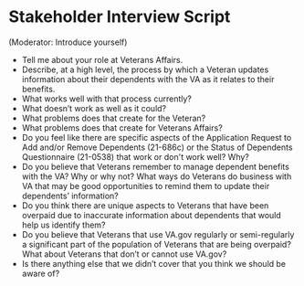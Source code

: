 # Stakeholder Interview Script
(Moderator: Introduce yourself)
* Tell me about your role at Veterans Affairs.
* Describe, at a high level, the process by which a Veteran updates information about their dependents with the VA as it relates to their benefits.
* What works well with that process currently?
* What doesn’t work as well as it could?
* What problems does that create for the Veteran?
* What problems does that create for Veterans Affairs?
* Do you feel like there are specific aspects of the Application Request to Add and/or Remove Dependents (21-686c) or the Status of Dependents Questionnaire (21-0538) that work or don't work well? Why? 
* Do you believe that Veterans remember to manage dependent benefits with the VA? Why or why not?
What ways do Veterans do business with VA that may be good opportunities to remind them to update their dependents’ information?
* Do you think there are unique aspects to Veterans that have been overpaid due to inaccurate information about dependents that would help us identify them?
* Do you believe that Veterans that use VA.gov regularly or semi-regularly a significant part of the population of Veterans that are being overpaid? What about Veterans that don’t or cannot use VA.gov?
* Is there anything else that we didn’t cover that you think we should be aware of? 
